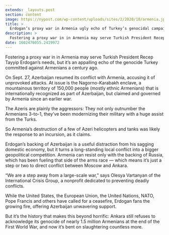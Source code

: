 ```yaml
--- 
extends: _layouts.post 
section: content 
image: https://nypost.com/wp-content/uploads/sites/2/2020/10/armenia.jpg?quality=90&strip=all&w=1200 
title: > 
  Erdogan’s proxy war in Armenia ugly echo of Turkey’s genocidal campaign century ago 
description: > 
  Fostering a proxy war in in Armenia may serve Turkish President Recep Tayyip Erdogan’s needs, but it’s an appalling echo of the genocide Turkey committed against Armenians a century ago.On Sept. 27, Azerbaijan resumed its conflict with Armenia, accusing it of unprovoked attacks.So Armenia’s destruction of a few of Azeri helicopters and tanks was likely the response to an incursion, as it claims.Erdogan’s backing of Azerbaijan is a useful distraction from his sagging domestic economy, but it turns a long-standing local conflict into a bigger geopolitical competition.“We are a step away from a large-scale war,” says Olesya Vartanyan of the International Crisis Group, a nonprofit dedicated to preventing deadly conflicts. 
date: 1602476055.2419972 
--- 
```

Fostering a proxy war in in Armenia may serve Turkish President Recep Tayyip Erdogan’s needs, but it’s an appalling echo of the genocide Turkey committed against Armenians a century ago.

On Sept. 27, Azerbaijan resumed its conflict with Armenia, accusing it of unprovoked attacks. At issue is the Nagorno-Karabakh enclave, a mountainous territory of 150,000 people (mostly ethnic Armenians) that is internationally recognized as part of Azerbaijan, but claimed and governed by Armenia since an earlier war.

The Azeris are plainly the aggressors: They not only outnumber the Armenians 3-to-1, they’ve been modernizing their military with a huge assist from the Turks.

So Armenia’s destruction of a few of Azeri helicopters and tanks was likely the response to an incursion, as it claims.

Erdogan’s backing of Azerbaijan is a useful distraction from his sagging domestic economy, but it turns a long-standing local conflict into a bigger geopolitical competition. Armenia can resist only with the backing of Russia, which has been fueling that side of the arms race — which means it’s just a step or two to direct conflict between Moscow and Ankara.

“We are a step away from a large-scale war,” says Olesya Vartanyan of the International Crisis Group, a nonprofit dedicated to preventing deadly conflicts.

While the United States, the European Union, the United Nations, NATO, Pope Francis and others have called for a ceasefire, Erdogan fans the growing fire, offering Azerbaijan unwavering support.

But it’s the history that makes this beyond horrific: Ankara still refuses to acknowledge its genocide of nearly 1.5 million Armenians at the end of the First World War, and now it’s bent on slaughtering countless more.